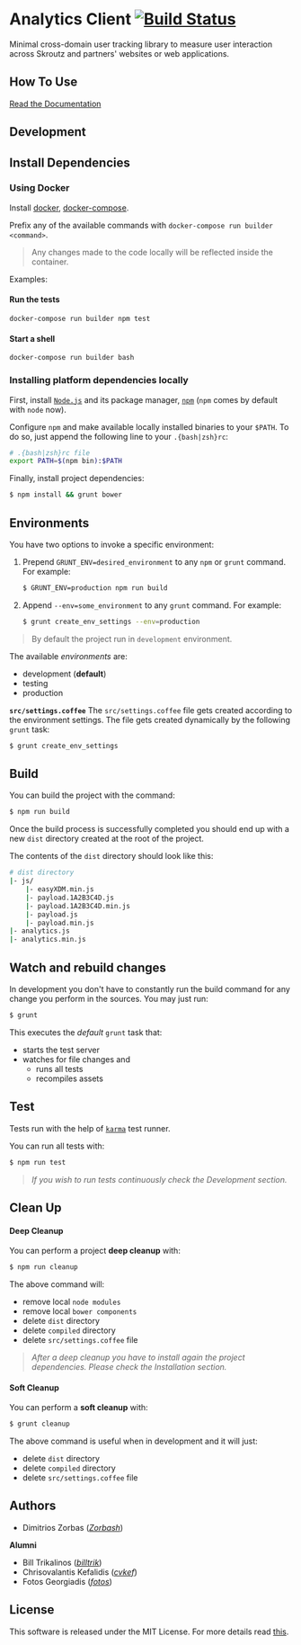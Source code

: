 # Analytics Client [![Build Status](https://travis-ci.org/skroutz/analytics.js.svg?branch=master)](https://travis-ci.org/skroutz/analytics.js)

Minimal cross-domain user tracking library to measure user interaction across Skroutz and partners' websites or web applications.

## How To Use

[Read the Documentation](http://developer.skroutz.gr/analytics/)

## Development

## Install Dependencies

### Using Docker

Install [docker](https://docs.docker.com/engine/installation/),
[docker-compose](https://docs.docker.com/compose/install/).

Prefix any of the available commands with `docker-compose run builder <command>`.

> Any changes made to the code locally will be reflected inside the
> container.

Examples:

#### Run the tests

```shell
docker-compose run builder npm test
```
#### Start a shell

```shell
docker-compose run builder bash
```

### Installing platform dependencies locally

First, install [`Node.js`](http://nodejs.org/) and its package manager, [`npm`](https://github.com/npm/npm) (`npm` comes by default with `node` now).

Configure `npm` and make available locally installed binaries to your `$PATH`. To do so, just append the following line to your `.{bash|zsh}rc`:

```bash
# .{bash|zsh}rc file
export PATH=$(npm bin):$PATH
```

Finally, install project dependencies:

```bash
$ npm install && grunt bower
```

## Environments

You have two options to invoke a specific environment:

 1. Prepend `GRUNT_ENV=desired_environment` to any `npm` or `grunt` command. For example:
    ```bash
    $ GRUNT_ENV=production npm run build
    ```

 2. Append `--env=some_environment` to any `grunt` command. For example:
    ```bash
    $ grunt create_env_settings --env=production
    ```

> By default the project run in `development` environment.

The available *environments* are:

 - development (**default**)
 - testing
 - production

**`src/settings.coffee`**
The `src/settings.coffee` file gets created according to the environment settings. The file gets created dynamically by the following `grunt` task:

```bash
$ grunt create_env_settings
```

## Build

You can build the project with the command:

```bash
$ npm run build
```

Once the build process is successfully completed you should end up with a new `dist` directory created at the root of the project. 

The contents of the `dist` directory should look like this:

```bash
# dist directory
|- js/
    |- easyXDM.min.js
    |- payload.1A2B3C4D.js
    |- payload.1A2B3C4D.min.js
    |- payload.js
    |- payload.min.js
|- analytics.js
|- analytics.min.js
```

## Watch and rebuild changes

In development you don't have to constantly run the build command for
any change you perform in the sources. You may just run:

```bash
$ grunt
```

This executes the *default* `grunt` task that:

- starts the test server
- watches for file changes and
    - runs all tests
    - recompiles assets

## Test

Tests run with the help of [`karma`](http://karma-runner.github.io/) test runner.

You can run all tests with:

```bash
$ npm run test
```

> *If you wish to run tests continuously check the Development section.*

## Clean Up

#### Deep Cleanup
You can perform a project **deep cleanup** with:

```bash
$ npm run cleanup
```

The above command will:

 -  remove local `node modules`
 -  remove local `bower components`
 -  delete `dist` directory
 -  delete `compiled` directory
 -  delete `src/settings.coffee` file

> *After a deep cleanup you have to install again the project dependencies. Please check the Installation section.*

#### Soft Cleanup
You can perform a **soft cleanup** with:

```bash
$ grunt cleanup
```

The above command is useful when in development and it will just:

 -  delete `dist` directory
 -  delete `compiled` directory
 -  delete `src/settings.coffee` file

## Authors

- Dimitrios Zorbas (*[Zorbash](https://github.com/Zorbash)*)

**Alumni**

- Bill Trikalinos (*[billtrik](https://github.com/billtrik)*)
- Chrisovalantis Kefalidis (*[cvkef](https://github.com/cvkef)*)
- Fotos Georgiadis (*[fotos](https://github.com/fotos)*)

## License

This software is released under the MIT License. For more details read [this](https://github.com/skroutz/analytics.js/blob/master/LICENSE.txt).
